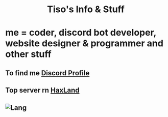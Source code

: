 <h1 align="center">Tiso's Info & Stuff</h1>

# me = coder, discord bot developer, website designer & programmer and other stuff
## To find me [Discord Profile](https://discord.com/users/1251221319085854808)
## Top server rn [HaxLand](https://discord.gg/e74zZDgNyv)

## ![Lang](https://github-readme-stats.vercel.app/api/top-langs/?username=tiso99&theme=github_dark&layout=compact&border_color=4C8EDA&card_width=445&border_radius=12)
